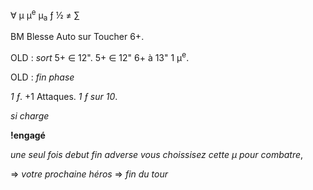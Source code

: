 ∀
μ
μ<sup>e</sup>
μ<sub>a</sub>
ƒ
½
≠
∑

BM Blesse Auto sur Toucher 6+.

OLD : _sort_ 5+ ∈ 12".
5+ ∈ 12"
6+ à 13" 1 μ<sup>e</sup>.

OLD : _fin phase_

_1 ƒ_. +1 Attaques.
_1 ƒ sur 10_.

_si charge_

__!engagé__

_une seul fois_
_debut_
_fin_
_adverse_
_vous choissisez cette μ pour combatre_,

=> _votre prochaine héros_
=> _fin du tour_



